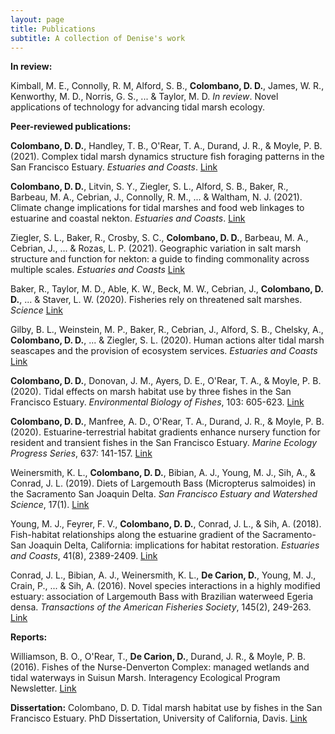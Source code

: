 ```yaml
---
layout: page
title: Publications
subtitle: A collection of Denise's work
---
```


**In review:**

Kimball, M. E., Connolly, R. M, Alford, S. B., **Colombano, D. D.**, James, W. R., Kenworthy, M. D., Norris, G. S., ... & Taylor, M. D. *In review*. Novel applications of technology for advancing tidal marsh ecology.

**Peer-reviewed publications:**

**Colombano, D. D.**, Handley, T. B., O'Rear, T. A., Durand, J. R., & Moyle, P. B. (2021). Complex tidal marsh dynamics structure fish foraging patterns in the San Francisco Estuary. *Estuaries and Coasts*. [Link](https://link.springer.com/article/10.1007/s12237-021-00896-4)

**Colombano, D. D.**, Litvin, S. Y., Ziegler, S. L., Alford, S. B., Baker, R., Barbeau, M. A., Cebrian, J., Connolly, R. M., ... & Waltham, N. J. (2021). Climate change implications for tidal marshes and food web linkages to estuarine and coastal nekton. *Estuaries and Coasts*. [Link](https://link.springer.com/article/10.1007/s12237-020-00891-1)

Ziegler, S. L., Baker, R., Crosby, S. C., **Colombano, D. D.**, Barbeau, M. A., Cebrian, J., ... & Rozas, L. P. (2021). Geographic variation in salt marsh structure and function for nekton: a guide to finding commonality across multiple scales. *Estuaries and Coasts* [Link](https://rdcu.be/cdwSr)

Baker, R., Taylor, M. D., Able, K. W., Beck, M. W., Cebrian, J., **Colombano, D. D.**, ... & Staver, L. W. (2020). Fisheries rely on threatened salt marshes. *Science* [Link](https://science.sciencemag.org/content/370/6517/670.1)

Gilby, B. L., Weinstein, M. P., Baker, R., Cebrian, J., Alford, S. B., Chelsky, A., **Colombano, D. D.**, ... & Ziegler, S. L. (2020). Human actions alter tidal marsh seascapes and the provision of ecosystem services. *Estuaries and Coasts* [Link](https://rdcu.be/b63Aq) 

**Colombano, D. D.**, Donovan, J. M., Ayers, D. E., O'Rear, T. A., & Moyle, P. B. (2020). Tidal effects on marsh habitat use by three fishes in the San Francisco Estuary. *Environmental Biology of Fishes*, 103: 605-623. [Link](https://doi.org/10.1007/s10641-020-00973-w)

**Colombano, D. D.**, Manfree, A. D., O'Rear, T. A., Durand, J. R., & Moyle, P. B. (2020). Estuarine-terrestrial habitat gradients enhance nursery function for resident and transient fishes in the San Francisco Estuary. *Marine Ecology Progress Series*, 637: 141-157. [Link](https://www.int-res.com/abstracts/meps/v637/p141-157/)

Weinersmith, K. L., **Colombano, D. D.**, Bibian, A. J., Young, M. J., Sih, A., & Conrad, J. L. (2019). Diets of Largemouth Bass (Micropterus salmoides) in the Sacramento San Joaquin Delta. *San Francisco Estuary and Watershed Science*, 17(1). [Link](https://escholarship.org/uc/item/9mn0v9qb)

Young, M. J., Feyrer, F. V., **Colombano, D. D.**, Conrad, J. L., & Sih, A. (2018). Fish-habitat relationships along the estuarine gradient of the Sacramento-San Joaquin Delta, California: implications for habitat restoration. *Estuaries and Coasts*, 41(8), 2389-2409. [Link](https://link.springer.com/article/10.1007/s12237-018-0417-4)

Conrad, J. L., Bibian, A. J., Weinersmith, K. L., **De Carion, D.**, Young, M. J., Crain, P., ... & Sih, A. (2016). Novel species interactions in a highly modified estuary: association of Largemouth Bass with Brazilian waterweed Egeria densa. *Transactions of the American Fisheries Society*, 145(2), 249-263. [Link](https://www.tandfonline.com/doi/full/10.1080/00028487.2015.1114521)



**Reports:**

Williamson, B. O., O'Rear, T., **De Carion, D.**, Durand, J. R., & Moyle, P. B. (2016). Fishes of the Nurse-Denverton Complex: managed wetlands and tidal waterways in Suisun Marsh. Interagency Ecological Program Newsletter. [Link](http://www.water.ca.gov/iep/docs/IEP%20Vol28_3.pdf)



**Dissertation:**
Colombano, D. D. Tidal marsh habitat use by fishes in the San Francisco Estuary. PhD Dissertation, University of California, Davis. [Link](https://search.proquest.com/openview/a38e19b5e0cfb8c389c7da4069b4884e/1.pdf?pq-origsite=gscholar&cbl=18750&diss=y)
